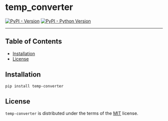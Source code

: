 # temp_converter

[![PyPI - Version](https://img.shields.io/pypi/v/temp-converter.svg)](https://pypi.org/project/temp-converter)
[![PyPI - Python Version](https://img.shields.io/pypi/pyversions/temp-converter.svg)](https://pypi.org/project/temp-converter)

-----

## Table of Contents

- [Installation](#installation)
- [License](#license)

## Installation

```console
pip install temp-converter
```

## License

`temp-converter` is distributed under the terms of the [MIT](https://spdx.org/licenses/MIT.html) license.
